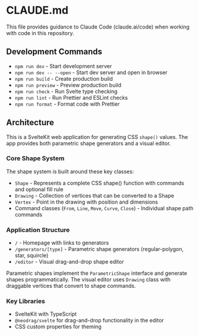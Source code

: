 # CLAUDE.md

This file provides guidance to Claude Code (claude.ai/code) when working with code in this repository.

## Development Commands

- `npm run dev` - Start development server
- `npm run dev -- --open` - Start dev server and open in browser
- `npm run build` - Create production build
- `npm run preview` - Preview production build
- `npm run check` - Run Svelte type checking
- `npm run lint` - Run Prettier and ESLint checks
- `npm run format` - Format code with Prettier

## Architecture

This is a SvelteKit web application for generating CSS `shape()` values. The app provides both parametric shape generators and a visual editor.

### Core Shape System

The shape system is built around these key classes:

- `Shape` - Represents a complete CSS shape() function with commands and optional fill rule
- `Drawing` - Collection of vertices that can be converted to a Shape
- `Vertex` - Point in the drawing with position and dimensions
- Command classes (`From`, `Line`, `Move`, `Curve`, `Close`) - Individual shape path commands

### Application Structure

- `/` - Homepage with links to generators
- `/generators/[type]` - Parametric shape generators (regular-polygon, star, squircle)
- `/editor` - Visual drag-and-drop shape editor

Parametric shapes implement the `ParametricShape` interface and generate shapes programmatically. The visual editor uses `Drawing` class with draggable vertices that convert to shape commands.

### Key Libraries

- SvelteKit with TypeScript
- `@neodrag/svelte` for drag-and-drop functionality in the editor
- CSS custom properties for theming
